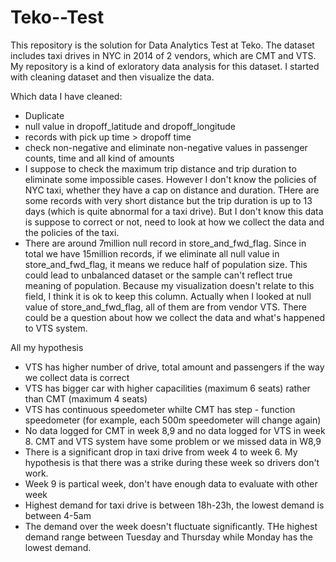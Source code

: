 # Teko--Test
This repository is the solution for Data Analytics Test at Teko. The dataset includes taxi drives in NYC in 2014 of 2 vendors,
which are CMT and VTS. My repository is a kind of exloratory data analysis for this dataset. I started with cleaning dataset and then 
visualize the data. 

Which data I have cleaned: 
- Duplicate
- null value in dropoff_latitude and dropoff_longitude
- records with pick up time > dropoff time
- check non-negative and eliminate non-negative values in passenger counts, time and all kind of amounts
- I suppose to check the maximum trip distance and trip duration to eliminate some impossible cases. However I don't know the policies
of NYC taxi, whether they have a cap on distance and duration. THere are some records with very short distance but the trip duration is 
up to 13 days (which is quite abnormal for a taxi drive). But I don't know this data is suppose to correct or not, need to look at how 
we collect the data and the policies of the taxi. 
- There are around 7million null record in store_and_fwd_flag. Since in total we have 15million records, if we eliminate all null value 
in store_and_fwd_flag, it means we reduce half of population size. This could lead to unbalanced dataset or the sample can't reflect true 
meaning of population. Because my visualization doesn't relate to this field, I think it is ok to keep this column. Actually when I looked 
at null value of store_and_fwd_flag, all of them are from vendor VTS. There could be a question about how we collect the data and what's 
happened to VTS system.

All my hypothesis 
- VTS has higher number of drive, total amount and passengers if the way we collect data is correct
- VTS has bigger car with higher capacilities (maximum 6 seats) rather than CMT (maximum 4 seats)
- VTS has continuous speedometer whilte CMT has step - function speedometer (for example, each 500m speedometer will change again)
- No data logged for CMT in week 8,9 and no data logged for VTS in week 8. CMT and VTS system have some problem or we missed data in W8,9
- There is a significant drop in taxi drive from week 4 to week 6. My hypothesis is that there was a strike during these week so drivers
don't work. 
- Week 9 is partical week, don't have enough data to evaluate with other week
- Highest demand for taxi drive is between 18h-23h, the lowest demand is between 4-5am
- The demand over the week doesn't fluctuate significantly. THe highest demand range between Tuesday and Thursday while Monday has the lowest
demand.

